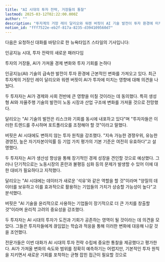 ```yaml
---
title: "AI 시대의 투자 전략, 거장들의 통찰"
lastmod: 2025-03-12T02:22:00.000Z
author: ""
description: "투자계의 거장 레이 달리오와 워렌 버핏이 AI 기술 발전이 투자 환경에 미치는 영향에 대해 의견을 나눴다. 두 투자자는 AI가 경제와 사회 전반에 큰 변화를 가져올 것이라는 데 동의하면서도, 각자 다른 관점에서 투자 전략을 제시했다. 달리오는 AI 트렌드에 따른 포트폴리오 조정을 강조한 반면, 버핏은 기업 가치 평가의 기본 원칙이 여전히 중요하다고 주장했다."
notion_id: "fff7522e-eb2f-817a-8235-d394109560d7"
---
```


다음은 요청하신 대화를 바탕으로 한 뉴욕타임즈 스타일의 기사입니다:

인공지능 시대, 투자 전략의 새로운 패러다임

투자의 거장들, AI가 가져올 경제 변화와 투자 기회를 논하다

인공지능(AI) 기술의 급속한 발전이 투자 환경에 근본적인 변화를 가져오고 있다. 최근 투자계의 거장인 레이 달리오와 워렌 버핏이 AI가 투자에 미치는 영향에 대해 의견을 나눴다.

두 투자자는 AI가 경제와 사회 전반에 큰 영향을 미칠 것이라는 데 동의했다. 특히 생성형 AI와 자율주행 기술의 발전이 노동 시장과 산업 구조에 변화를 가져올 것으로 전망했다.

달리오는 "AI 기술의 발전은 리스크와 기회를 동시에 내포하고 있다"며 "투자자들은 이러한 트렌드를 주시하며 포트폴리오를 조정해야 할 것"이라고 말했다.

버핏은 AI 시대에도 변하지 않는 투자 원칙을 강조했다. "지속 가능한 경쟁우위, 유능한 경영진, 높은 자기자본이익률 등 기업 가치 평가의 기본 기준은 여전히 유효하다"고 설명했다.

두 투자자는 AI가 생산성 향상을 통해 장기적인 경제 성장을 견인할 것으로 예상했다. 그러나 단기적으로는 노동시장의 혼란과 불평등 심화 등의 문제가 발생할 수 있어 이에 대한 대비가 필요하다고 지적했다.

달리오는 "AI 시대에는 데이터가 새로운 '석유'와 같은 역할을 할 것"이라며 "양질의 데이터를 보유하고 이를 효과적으로 활용하는 기업들의 가치가 상승할 가능성이 높다"고 분석했다.

버핏은 "AI 기술을 윤리적으로 사용하는 기업들이 장기적으로 더 큰 가치를 창출할 것"이라며 윤리적 고려의 중요성을 강조했다.

두 투자자는 AI 시대의 투자가 도전과 기회가 공존하는 영역이 될 것이라는 데 의견을 모았다. 그들은 투자자들에게 끊임없는 학습과 적응을 통해 이러한 변화에 대응해 나갈 것을 조언했다.

전문가들은 이번 대화가 AI 시대의 투자 전략 수립에 중요한 통찰을 제공했다고 평가한다. AI가 가져올 변화의 속도와 범위를 정확히 예측하기는 어렵지만, 기본적인 투자 원칙을 지키면서 새로운 기회를 포착하는 균형 잡힌 접근이 필요할 것으로

